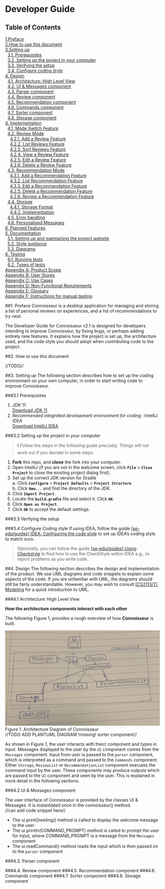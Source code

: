 # Developer Guide
## Table of Contents
[1.Preface](#1.-Preface) <br>
[2.How to use this document](#2.-How-to-use-this-document)<br>
[3.Setting up](#3.-Setting-up)<br />
&nbsp;&nbsp;[3.1. Prerequisites](#Prerequisites) <br>
&nbsp;&nbsp;[3.2. Setting up the project in your computer](#Setting-up-the-project-in-your-computer) <br>
&nbsp;&nbsp;[3.3. Verifying the setup](#Verifying-the-setup) <br>
&nbsp;&nbsp;[3.4. Configure coding style](#Configure-the-coding-style) <br>
[4. Design](#Design) <br>
&nbsp;&nbsp;[4.1. Architecture: High Level View](#Architecture:-High-Level-View)<br />
&nbsp;&nbsp;[4.2. UI & Messages component](#UI-component)<br />
&nbsp;&nbsp;[4.3. Parser component](#Parser-component)<br />
&nbsp;&nbsp;[4.4. Review component](#Review-componenet)<br />
&nbsp;&nbsp;[4.5. Recommendation component](#Review-componenet)<br />
&nbsp;&nbsp;[4.6. Commands component](#Commands-component)<br />
&nbsp;&nbsp;[4.7. Sorter component](#Sorter-component)<br />
&nbsp;&nbsp;[4.8. Storage component](#Storage-component)<br />
[4. Implementation](#Implementation) <br>
&nbsp;&nbsp;[4.1. Mode Switch Feature](#Mode-switch-feature) <br>
&nbsp;&nbsp;[4.2. Review Mode](#Review-Mode) <br>
&nbsp;&nbsp;&nbsp;&nbsp;[4.2.1. Add a Review Feature](#Add-a-Review-feature) <br>
&nbsp;&nbsp;&nbsp;&nbsp;[4.2.2. List Reviews Feature](#List-Reviews-feature) <br>
&nbsp;&nbsp;&nbsp;&nbsp;[4.2.3. Sort Reviews Feature](#Sort-Reviews-feature) <br>
&nbsp;&nbsp;&nbsp;&nbsp;[4.2.4. View a Review Feature](#View-a-Review-feature) <br>
&nbsp;&nbsp;&nbsp;&nbsp;[4.2.5. Edit a Review Feature](#Edit-a-Review-feature) <br>
&nbsp;&nbsp;&nbsp;&nbsp;[4.2.6. Delete a Review Feature](#Delete-a-Review-feature) <br>
&nbsp;&nbsp;[4.3. Recommendation Mode](#43-notebook-mode) <br>
&nbsp;&nbsp;&nbsp;&nbsp;[4.3.1. Add a Recommendation Feature](#Add-a-Recommendation-feature) <br>
&nbsp;&nbsp;&nbsp;&nbsp;[4.3.2. List Recommendation Feature](#List-Recommendation-feature) <br>
&nbsp;&nbsp;&nbsp;&nbsp;[4.3.3. Edit a Recommendation Feature](#Edit-a-Recommendation-feature) <br>
&nbsp;&nbsp;&nbsp;&nbsp;[4.2.5. Delete a Recommendation Feature](#Delete-a-Recommendation-feature) <br>
&nbsp;&nbsp;&nbsp;&nbsp;[4.2.6. Review a Recommendation Feature](#Review-a-Recommendation-feature) <br>
&nbsp;&nbsp;[4.4. Storage](#44-storage) <br>
&nbsp;&nbsp;&nbsp;&nbsp;[4.4.1. Storage Format](#441-storage-format) <br>
&nbsp;&nbsp;&nbsp;&nbsp;[4.4.2. Implementation](#442-implementation) <br>
&nbsp;&nbsp;[4.5. Error handling](#45-error-handling) <br>
&nbsp;&nbsp;[4.6. Personalised Messages](#46-personalised-messages) <br>
[6. Planned Features](#Planned-Features) <br>
[5. Documentation](#5-documentation) <br>
&nbsp;&nbsp;[5.1. Setting up and maintaining the project website](#51-setting-up-and-maintaining-the-project-website) <br>
&nbsp;&nbsp;[5.2. Style guidance](#52-style-guidance) <br>
&nbsp;&nbsp;[5.3. Diagrams](#53-diagrams) <br>
[6. Testing](#6-testing) <br>
&nbsp;&nbsp;[6.1. Running tests](#61-running-tests) <br>
&nbsp;&nbsp;[6.2. Types of tests](#62-types-of-tests) <br>
[Appendix A: Product Scope](#appendix-a-product-scope) <br>
[Appendix B: User Stores](#appendix-b-user-stories) <br>
[Appendix C: Use Cases](#appendix-c-use-cases) <br>
[Appendix D: Non-Functional Requirements](#appendix-d-non-functional-requirements) <br>
[Appendix E: Glossary](#appendix-e-glossary) <br>
[Appendix F: Instructions for manual testing](#appendix-e-glossary) <br>
   
##1. Preface
Connoisseur is a desktop application for managing and storing a list of personal reviews on experiences, and a list of 
recommendations to try next.

The Developer Guide for Connoisseur v2.1 is designed for developers intending to improve Connoisseur, by fixing bugs, 
or perhaps adding entirely new features. It explains how the project is set up, the architecture used, and the code 
style you should adopt when contributing code to the project.

##2. How to use this document

//TODO//

##3. Setting up
The following section describes how to set up the coding environment on your own computer, in order to start writing 
code to improve Connoisseur.

###3.1 Prerequisites
1. JDK 11 <br>
   [Download JDK 11](#https://www.oracle.com/sg/java/technologies/javase-jdk11-downloads.html)
2.  *Recommended integrated development environment for coding* : IntelliJ IDEA<br>
   [Download IntelliJ IDEA](#https://www.jetbrains.com/idea/)
   
###3.2 Setting up the project in your computer
><p>&#10071 Follow the steps in the following guide precisely. Things will not work out if you deviate in some steps.

1. **Fork** this repo, and **clone** the fork into your computer.
2. Open IntelliJ (if you are not in the welcome screen, click **`File`** > **`Close Project`** to close the existing project dialog first).
3. Set up the correct JDK version for Gradle  
   a. Click **`Configure`** > **`Project Defaults`** > **`Project Structure`**  
   b. Click **`New...`** and find the directory of the JDK.
4. Click **`Import Project`**.
5. Locate the **`build.gradle`** file and select it. Click **`OK`**.
6. Click **`Open as Project`**.
7. Click **`OK`** to accept the default settings.

###3.3 Verifying the setup

###3.4 Configure Coding style
If using IDEA, follow the guide [[se-edu/guides] IDEA: Configuring the code style](https://se-education.org/guides/tutorials/intellijCodeStyle.html)
to set up IDEA’s coding style to match ours.

>Optionally, you can follow the guide [[se-edu/guides] Using Checkstyle](https://se-education.org/guides/tutorials/checkstyle.html)
>to find how to use the CheckStyle within IDEA e.g., to report problems as you write code.

##4. Design
The following section describes the design and implementation of the product. We use UML diagrams and code snippets
to explain some aspects of the code. If you are unfamiliar with UML, the diagrams should still be fairly
understandable. However, you may wish to consult [[CS2113/T] Modeling](https://nus-cs2113-ay2021s1.github.io/website/se-book-adapted/chapters/modeling.html) for a quick introduction to UML.

###4.1 Architecture: High Level View

**How the architecture components interact with each other**

The following Figure 1, provides a rough overview of how **Connoisseur** is built.<br>

![img.png](img.png)
Figure 1. Architecture Diagram of Connoisseur <br>
//TODO ADD PLANTUML DIAGRAM !missing! sorter component// <br>

As shown in Figure 1, the user interacts with the`UI` component and types in input. Messages displayed to the user by the `UI` component comes from the `Messages` component.
Input from user is passed to the `parser` component, which is interpreted as a command and passed to the `Commands` component.
Either `Storage`, `ReviewList` or `RecommendationList` component executes the command input by the user. These components 
may produce outputs which are passed to the `UI` component and seen by the user. This is explained in more detail in the following sections.

###4.2 UI & Messages component

The user interface of Connoisseur is provided by the classes UI & Messages.
It is instantiated once in the connoisseur() method.<br>
//can add code snippet here// 
* The ui.printGreeting() method is called to display the welcome message to the user.
* The ui.println(COMMAND_PROMPT) method is called to prompt the user for input, where COMMAND_PROMPT is a message from 
  the `Messages` component
* The ui.readCommand() method reads the input which is then passed on to the `parser` component

###4.3. Parser component

###4.4. Review component
###4.5. Recommendation component
###4.6. Commands component
###4.7. Sorter component
###4.8. Storage component